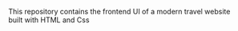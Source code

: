 <p>This repository contains the frontend UI of a modern travel website<br> built with HTML and Css<p>